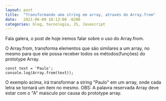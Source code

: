 ```yaml
---
layout: post
title:  "Transformando uma string em array, através do Array.from"
date:   2021-06-09 10:13:00 -0200
categories: blog, tecnologia, JS, Javascript
---
```


Fala galera, o post de hoje iremos falar sobre o uso do Array.from.

O Array.from, transforma elementos que são similares a um array, no mesmo para que ele possa receber todos os métodos(funções) do prototype Array.

```
const text = 'Paulo';
console.log(Array.from(text));
```
O exemplo acima, irá transformar a string "Paulo" em um array, onde cada letra se tornará um item no mesmo.
OBS: A palavra reservada Array deve estar com o "A" maisculo por causa do prototype array.







